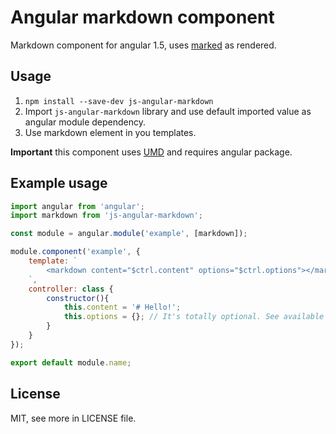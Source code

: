 # Angular markdown component

Markdown component for angular 1.5, uses [marked](https://github.com/chjj/marked) as rendered.

## Usage

1. `npm install --save-dev js-angular-markdown`
2. Import `js-angular-markdown` library and use default imported value as angular module dependency.
3. Use markdown element in you templates.

**Important** this component uses [UMD](https://github.com/umdjs/umd) and requires angular package.

## Example usage

```javascript
import angular from 'angular';
import markdown from 'js-angular-markdown';

const module = angular.module('example', [markdown]);

module.component('example', {
    template: `
        <markdown content="$ctrl.content" options="$ctrl.options"></markdown>
    `,
    controller: class {
        constructor(){
            this.content = '# Hello!';
            this.options = {}; // It's totally optional. See available options in https://github.com/chjj/marked
        }
    }
});

export default module.name;

```

## License

MIT, see more in LICENSE file.
